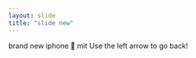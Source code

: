 ```yaml
---
layout: slide
title: "slide new"
---
```

brand new iphone :tada:
mit
Use the left arrow to go back!
